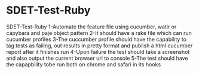 # SDET-Test-Ruby
SDET-Test-Ruby
1-Automate the feature file using cucumber, watir or capybara and paje object pattern 
2-It should have a rake file which can  run cucumber profiles
3-The cuccumber profile should have the capability to tag tests as failing, out results in pretty format and publish a html cucumber report after it finishes run 
4-Upon failure the test should take a screenshot and also output the current browser url to console 
5-The test should have the capapbility tobe run both on chrome and safari in its hooks 


